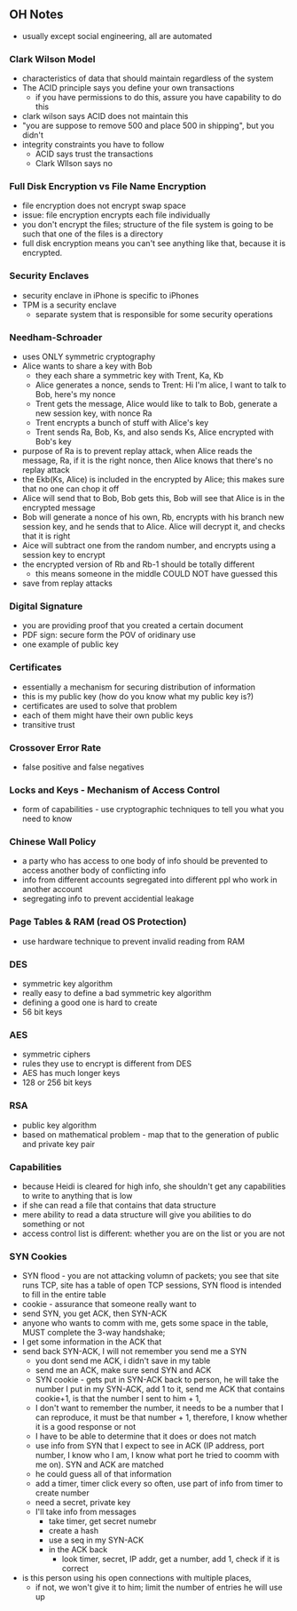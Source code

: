 ## OH Notes

* usually except social engineering, all are automated

### Clark Wilson Model

* characteristics of data that should maintain regardless of the system
* The ACID principle says you define your own transactions
	* if you have permissions to do this, assure you have capability to do this
* clark wilson says ACID does not maintain this
* "you are suppose to remove 500 and place 500 in shipping", but you didn't
* integrity constraints you have to follow
	* ACID says trust the transactions
	* Clark WIlson says no

### Full Disk Encryption vs File Name Encryption

* file encryption does not encrypt swap space
* issue: file encryption encrypts each file individually
* you don't encrypt the files; structure of the file system is going to be such that one of the files is a directory
* full disk encryption means you can't see anything like that, because it is encrypted.

### Security Enclaves

* security enclave in iPhone is specific to iPhones
* TPM is a security enclave
	* separate system that is responsible for some security operations

### Needham-Schroader

* uses ONLY symmetric cryptography
* Alice wants to share a key with Bob
	* they each share a symmetric key with Trent, Ka, Kb
	* Alice generates a nonce, sends to Trent: Hi I'm alice, I want to talk to Bob, here's my nonce
	* Trent gets the message, Alice would like to talk to Bob, generate a new session key, with nonce Ra
	* Trent encrypts a bunch of stuff with Alice's key
	* Trent sends Ra, Bob, Ks, and also sends Ks, Alice encrypted with Bob's key
* purpose of Ra is to prevent replay attack, when Alice reads the message, Ra, if it is the right nonce, then Alice knows that there's no replay attack
* the Ekb(Ks, Alice) is included in the encrypted by Alice; this makes sure that no one can chop it off
* Alice will send that to Bob, Bob gets this, Bob will see that Alice is in the encrypted message
* Bob will generate a nonce of his own, Rb, encrypts with his branch new session key, and he sends that to Alice. Alice will decrypt it, and checks that it is right
* Aice will subtract one from the random number, and encrypts using a session key to encrypt
* the encrypted version of Rb and Rb-1 should be totally different
	* this means someone in the middle COULD NOT have guessed this
* save from replay attacks

### Digital Signature
* you are providing proof that you created a certain document
* PDF sign: secure form the POV of oridinary use
* one example of public key 

### Certificates
* essentially a mechanism for securing distribution of information
* this is my public key (how do you know what my public key is?)
* certificates are used to solve that problem
* each of them might have their own public keys
* transitive trust

### Crossover Error Rate
* false positive and false negatives

### Locks and Keys - Mechanism of Access Control
* form of capabilities - use cryptographic techniques to tell you what you need to know

### Chinese Wall Policy
* a party who has access to one body of info should be prevented to access another body of conflicting info
* info from different accounts segregated into different ppl who work in another account
* segregating info to prevent accidential leakage

### Page Tables & RAM (read OS Protection)
* use hardware technique to prevent invalid reading from RAM

### DES
* symmetric key algorithm
* really easy to define a bad symmetric key algorithm
* defining a good one is hard to create
* 56 bit keys

### AES
* symmetric ciphers
* rules they use to encrypt is different from DES
* AES has much longer keys
* 128 or 256 bit keys

### RSA
* public key algorithm 
* based on mathematical problem - map that to the generation of public and private key pair

### Capabilities
* because Heidi is cleared for high info, she shouldn't get any capabilities to write to anything that is low
* if she can read a file that contains that data structure
* mere ability to read a data structure will give you abilities to do something or not
* access control list is different: whether you are on the list or you are not

### SYN Cookies
* SYN flood - you are not attacking volumn of packets; you see that site runs TCP, site has a table of open TCP sessions, SYN flood is intended to fill in the entire table
* cookie - assurance that someone really want to
* send SYN, you get ACK, then SYN-ACK
* anyone who wants to comm with me, gets some space in the table, MUST complete the 3-way handshake; 
* I get some information in the ACK that
* send back SYN-ACK, I will not remember you send me a SYN
	* you dont send me ACK, i didn't save in my table
	* send me an ACK, make sure send SYN and ACK
	* SYN cookie - gets put in SYN-ACK back to person, he will take the number I put in my SYN-ACK, add 1 to it, send me ACK that contains cookie+1, is that the number I sent to him + 1, 
	* I don't want to remember the number, it needs to be a number that I can reproduce, it must be that number + 1, therefore, I know whether it is a good response or not
	* I have to be able to determine that it does or does not match 
	* use info from SYN that I expect to see in ACK (IP address, port number, I know who I am, I know what port he tried to coomm with me on). SYN and ACK are matched
	* he could guess all of that information
	* add a timer, timer click every so often, use part of info from timer to create number
	* need a secret, private key
	* I'll take info from messages
		* take timer, get secret numebr
		* create a hash
		* use a seq in my SYN-ACK
		* in the ACK back
			* look timer, secret, IP addr, get a number, add 1, check if it is correct
* is this person using his open connections with multiple places,
	* if not, we won't give it to him; limit the number of entries he will use up



